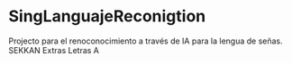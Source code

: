 # SingLanguajeReconigtion
Projecto para el renoconocimiento a través de IA para la lengua de señas. SEKKAN
Extras Letras A
